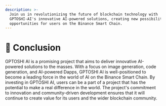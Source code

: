 ```yaml
---
description: >-
  Join us in revolutionizing the future of blockchain technology with
  GPTOSHI-AI's innovative AI-powered solutions, creating new possibilities and
  opportunities for users on the Binance Smart Chain.
---
```


# 📒 Conclusion

GPTOSHI AI is a promising project that aims to deliver innovative AI-powered solutions to the masses. With a focus on image generation, code generation, and AI-powered Dapps, GPTOSHI AI is well-positioned to become a leading force in the world of AI on the Binance Smart Chain. By investing in GPTOSHI AI, users can be a part of a project that has the potential to make a real difference in the world. The project's commitment to innovation and community-driven development ensures that it will continue to create value for its users and the wider blockchain community.
